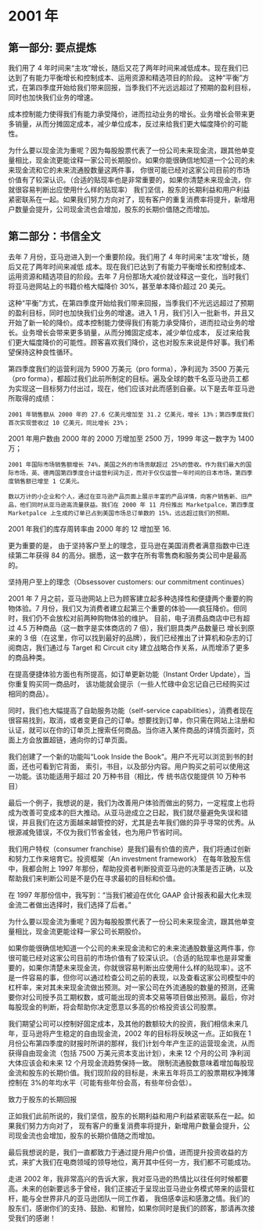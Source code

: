 # 2001 年

## 第一部分: 要点提炼

我们用了 4 年时间来“主攻”增长，随后又花了两年时间来减低成本。现在我们已达到了有能力平衡增长和控制成本、运用资源和精选项目的阶段。 这种“平衡”方式，在第四季度开始给我们带来回报，当季我们不光远远超过了预期的盈利目标，同时也加快我们业务的增速。

成本控制能力使得我们有能力承受降价，进而拉动业务的增长。业务增长会带来更多销量，从而分摊固定成本，减少单位成本，反过来给我们更大幅度降价的可能性。

为什么要以现金流为重呢？因为每股股票代表了一份公司未来现金流，跟其他单变量相比，现金流更能诠释一家公司长期股价。如果你能很确信地知道一个公司的未来现金流和它的未来流通股数量这两件事， 你很可能已经对这家公司目前的市场价值有了较深认识。（合适的贴现率也是非常重要的，如果你清楚未来现金流，你就很容易判断出应使用什么样的贴现率）
我们坚信，股东的长期利益和用户利益紧密联系在一起。如果我们努力方向对了，现有客户的重复消费率将提升，新增用户数量会提升，公司现金流也会增加，股东的长期价值随之而增加。



## 第二部分：书信全文


去年 7 月份，亚马逊进入到一个重要阶段。我们用了 4 年时间来“主攻”增长，随后又花了两年时间来减低
成本。现在我们已达到了有能力平衡增长和控制成本、运用资源和精选项目的阶段。去年 7 月份那场大减价就诠释这一变化，当时我们将亚马逊网站上的书籍价格大幅降价 30%，甚至单本降价超过 20 美元。

这种“平衡”方式，在第四季度开始给我们带来回报，当季我们不光远远超过了预期的盈利目标，同时也加快我们业务的增速。进入 1 月，我们引入一批新书，并且又开始了新一轮的降价。成本控制能力使得我们有能力承受降价，进而拉动业务的增长。业务增长会带来更多销量，从而分摊固定成本，减少单位成本， 反过来给我们更大幅度降价的可能性。顾客喜欢我们降价，这也对股东来说是件好事。我们希望保持这种良性循环。

第四季度我们的运营利润为 5900 万美元（pro forma），净利润为 3500 万美元（pro forma），都超过我们此前所制定的目标。遍及全球的数千名亚马逊员工都为实现这一目标努力付出过，现在，他们应该对此而感到自豪。以下是去年亚马逊所取得的成绩：

	2001 年销售额从 2000 年的 27.6 亿美元增加至 31.2 亿美元，增长 13%；第四季度我们首次实现营收过 10 亿美元，同比增长 23%；

2001 年用户数由 2000 年的 2000 万增加至 2500 万，1999 年这一数字为 1400 万；

	2001 年国际市场销售额增长 74%，美国之外的市场贡献超过 25%的营收。作为我们最大的国际市场，英、德两国第四季度合计运营利润为正，而对于仅仅运营一年时间的日本市场，第四季度销售额已增至 1 亿美元。

	数以万计的小企业和个人，通过在亚马逊产品页面上展示丰富的产品详情，向客户销售新、旧产品，他们同时从亚马逊高流量获益。我们在 2000 年 11 月份推出 Marketpalce，第四季度 Marketpalce 上生成的订单已占到美国市场总订单数的 15%，远远超过我们的预期。

2001 年我们的库存周转率由 2000 年的 12 增加至 16.

更为重要的是， 由于坚持客户至上的理念，亚马逊在美国消费者满意指数中已连续第二年获得
84 的高分。据悉，这一数字在所有零售商和服务类公司中是最高的。

坚持用户至上的理念（Obsessover customers: our commitment continues）

2001 年 7 月之前，亚马逊网站上已为顾客建立起多种选择性和便捷两个重要的购物体验。7 月份，我们又为消费者建立起第三个重要的体验——疯狂降价。但同时，我们仍不会放松对前两种购物体验的维护。
目前，电子消费品商店中已有超过 4.5 万种商品（这一数字是实体商店的 7 倍），我们厨具类产品数量已
增长到原来的 3 倍（在这里，你可以找到最好的品牌），我们已经推出了计算机和杂志的订阅商店，我们通过与 Target 和 Circuit city 建立战略合作关系，从而增添了更多的商品种类。

在提高便捷体验方面也有所提高，如订单更新功能（Instant Order Update），当你重复购买同一商品时， 该功能就会提示（一些人忙碌中会忘记自己已经购买过相同的商品）。

同时，我们也大幅提高了自助服务功能（self-service capabilities），消费者现在很容易找到，取消，或者变更自己的订单。想要找到订单，你只需在网站上注册和认证，就可以在你的订单页上搜索任何商品。当你进入某件商品的详情页面时，页面上方会放置超链，通向你的订单页面。

我们创建了一个新的功能叫“Look Inside the Book“。用户不光可以浏览到书的封面，还也可看到它背面， 索引，书目，以及部分内容。用户购买之前可以使用这一功能。该功能适用于超过 20 万种书目（相比，传
统书店仅能提供 10 万种书目）

最后一个例子，我想说的是，我们为改善用户体验而做出的努力，一定程度上也将成为改善可变成本的巨大推动。从亚马逊成立之日起，我们就尽量避免失误和错误，并且我们在这方面越来越管控的好，尤其是去年我们做的异乎寻常的优秀。从根源减免错误，不仅为我们节省金钱，也为用户节省时间。

我们用户特权（consumer franchise）是我们最有价值的资产，我们将通过创新和努力工作来培育它。投资框架（An investment framework）
在每年致股东信中，我都会附上 1997 年那份，帮助投资者判断投资亚马逊的决策是否正确，以及帮助我们来判断公司是不是仍在寻求最初的目标和价值。

在 1997 年那份信中，我写到：“当我们被迫在优化 GAAP 会计报表和最大化未现金流二者做出选择时，我们选择了后者。”

为什么要以现金流为重呢？因为每股股票代表了一份公司未来现金流，跟其他单变量相比，现金流更能诠释一家公司长期股价。

如果你能很确信地知道一个公司的未来现金流和它的未来流通股数量这两件事，你很可能已经对这家公司目前的市场价值有了较深认识。（合适的贴现率也是非常重要的，如果你清楚未来现金流，你就很容易判断出应使用什么样的贴现率）。这不是一件容易的事，但你可以通过检查公司之前的表现，以及查看这家公司模型中的杠杆率，来对其未来现金流做出预测。对一家公司在外流通股的数量的预测，还需要你对公司授予员工期权数，或可能出现的资本交易等项目做出预测。最后，你对每股现金的判断，将会帮助你决定愿意以多高的价格投资该公司股票。

我们期望公司可以控制好固定成本，及其他的数额较大的投资，我们相信未来几年，亚马逊将产生稳定的自由现金流，2002 年的目标将反映这一点。正如我在 1 月份公布第四季度的财报时所讲的那样，我们计划今年产生正的运营现金流，从而获得自由现金流（包括 7500 万美元资本支出计划），未来 12 个月的公司
净利润大体应该会和未来 12 个月现金流趋势保持一致。
限制流通股数意味着增加每股现金流和股东的长期价值。我们现阶段的目标是，未来五年将员工的股票期权净摊薄控制在 3%的年均水平（可能有些年份会高，有些年份会低）。

致力于股东的长期回报


正如我们此前所说的，我们坚信，股东的长期利益和用户利益紧密联系在一起。如果我们努力方向对了， 现有客户的重复消费率将提升，新增用户数量会提升，公司现金流也会增加，股东的长期价值随之而增加。

最后我想说的是，我们一直都致力于通过提升用户价值，进而提升投资收益的方式，来扩大我们在电商领域的领导地位，离开其中任何一方，我们都不可能成功。

走进 2002 年，我非常高兴的告诉大家，我对亚马逊的热情比以往任何时候都要高。未来的创新要远多于曾经，我们正接近于呈现出亚马逊业务模式带来的运营杠杆，能与全世界非凡的亚马逊团队一同工作着， 我倍感幸运和感激之情。我们的股东们，感谢你们的支持、鼓励、和冒险，如果你同时是我们的顾客，那请再次接受我们的感谢！